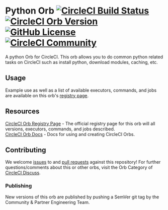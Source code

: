 # Python Orb [![CircleCI Build Status](https://circleci.com/gh/CircleCI-Public/python-orb.svg?style=shield "CircleCI Build Status")](https://circleci.com/gh/CircleCI-Public/python-orb) [![CircleCI Orb Version](https://img.shields.io/badge/endpoint.svg?url=https://badges.circleci.io/orb/circleci/python)][reg-page] [![GitHub License](https://img.shields.io/badge/license-MIT-lightgrey.svg)](https://raw.githubusercontent.com/CircleCI-Public/python-orb/master/LICENSE) [![CircleCI Community](https://img.shields.io/badge/community-CircleCI%20Discuss-343434.svg)](https://discuss.circleci.com/c/ecosystem/orbs)

A python Orb for CircleCI.
This orb allows you to do common python related tasks on CircleCI such as install python, download modules, caching, etc.


## Usage

Example use as well as a list of available executors, commands, and jobs are available on this orb's [registry page][reg-page].


## Resources

[CircleCI Orb Registry Page][reg-page] - The official registry page for this orb will all versions, executors, commands, and jobs described.  
[CircleCI Orb Docs](https://circleci.com/docs/2.0/orb-intro/#section=configuration) - Docs for using and creating CircleCI Orbs.  


## Contributing
We welcome [issues](https://github.com/CircleCI-Public/python-orb/issues) to and [pull requests](https://github.com/CircleCI-Public/python-orb/pulls) against this repository!
For further questions/comments about this or other orbs, visit the Orb Category of [CircleCI Discuss](https://discuss.circleci.com/c/orbs).

### Publishing

New versions of this orb are published by pushing a SemVer git tag by the Community & Partner Engineering Team.



[reg-page]: https://circleci.com/orbs/registry/orb/circleci/python
